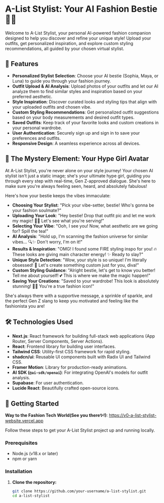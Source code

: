 # A-List Stylist: Your AI Fashion Bestie 💅✨

Welcome to A-List Stylist, your personal AI-powered fashion companion designed to help you discover and refine your unique style! Upload your outfits, get personalized inspiration, and explore custom styling recommendations, all guided by your chosen virtual stylist.

## 🌟 Features

*   **Personalized Stylist Selection**: Choose your AI bestie (Sophia, Maya, or Luna) to guide you through your fashion journey.
*   **Outfit Upload & AI Analysis**: Upload photos of your outfits and let our AI analyze them to find similar styles and inspiration based on your preferred aesthetic.
*   **Style Inspiration**: Discover curated looks and styling tips that align with your uploaded outfits and chosen vibe.
*   **Custom Styling Recommendations**: Get personalized outfit suggestions based on your body measurements and desired outfit types.
*   **Saved Outfits**: Keep track of your favorite looks and custom creations in your personal wardrobe.
*   **User Authentication**: Securely sign up and sign in to save your preferences and outfits.
*   **Responsive Design**: A seamless experience across all devices.

## 💖 The Mystery Element: Your Hype Girl Avatar

At A-List Stylist, you're never alone on your style journey! Your chosen AI stylist isn't just a static image; she's your ultimate hype girl, guiding you through every step with real-time, Gen Z-approved dialogue. She's here to make sure you're always feeling seen, heard, and absolutely fabulous!

Here's how your bestie keeps the vibes immaculate:

*   **Choosing Your Stylist**: "Pick your vibe-setter, bestie! Who's gonna be your fashion soulmate?"
*   **Uploading Your Look**: "Hey bestie! Drop that outfit pic and let me work my magic! 📸✨ Let's see what you're serving!"
*   **Selecting Your Vibe**: "Ooh, I see you! Now, what aesthetic are we going for? Spill the tea!"
*   **AI Analysis**: "Hold up, I'm scanning the fashion universe for similar vibes... 🔍✨ Don't worry, I'm on it!"
*   **Results & Inspiration**: "OMG! I found some FIRE styling inspo for you! 🔥 These looks are giving main character energy! ✨ Ready to slay?"
*   **Unique Style Detection**: "Wow, your style is so unique! I'm literally obsessed! 🦄 Let's create something custom just for you, diva!"
*   **Custom Styling Guidance**: "Alright bestie, let's get to know you better! Tell me about yourself! 💕 This is where we make the magic happen!"
*   **Saving Your Creations**: "Saved to your wardrobe! This look is absolutely stunning! 🎉👑 You're a true fashion icon!"

She's always there with a supportive message, a sprinkle of sparkle, and the perfect Gen Z slang to keep you motivated and feeling like the fashionista you are!

## 🛠️ Technologies Used

*   **Next.js**: React framework for building full-stack web applications (App Router, Server Components, Server Actions).
*   **React**: Frontend library for building user interfaces.
*   **Tailwind CSS**: Utility-first CSS framework for rapid styling.
*   **shadcn/ui**: Reusable UI components built with Radix UI and Tailwind CSS.
*   **Framer Motion**: Library for production-ready animations.
*   **AI SDK (`@ai-sdk/openai`)**: For integrating OpenAI's models for outfit analysis.
*   **Supabase**: For user authentication.
*   **Lucide React**: Beautifully crafted open-source icons.

## 🚀 Getting Started

**Way to the Fashion Tech World(See you there✨!)**: https://v0-a-list-stylist-website.vercel.app

Follow these steps to get your A-List Stylist project up and running locally.

### Prerequisites

*   Node.js (v18.x or later)
*   npm or yarn

### Installation

1.  **Clone the repository:**
    ```bash
    git clone https://github.com/your-username/a-list-stylist.git
    cd a-list-stylist
